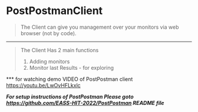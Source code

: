 # PostPostmanClient

> The Client can give you management over your monitors via web browser (not by code).
***
> The Client Has 2 main functions
> 1. Adding monitors
> 2. Monitor last Results - for exploring

*** for watching demo VIDEO of PostPostman client https://youtu.be/LwOvHFLkxlc

***For setup instructions of PostPostman Please goto https://github.com/EASS-HIT-2022/PostPostman README file***

